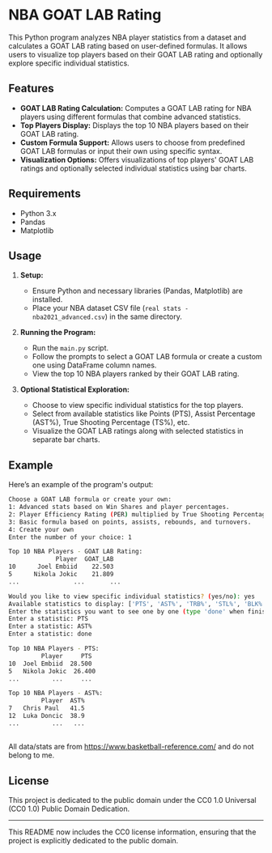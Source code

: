 # NBA GOAT LAB Rating

This Python program analyzes NBA player statistics from a dataset and calculates a GOAT LAB rating based on user-defined formulas. It allows users to visualize top players based on their GOAT LAB rating and optionally explore specific individual statistics.

## Features

- **GOAT LAB Rating Calculation:** Computes a GOAT LAB rating for NBA players using different formulas that combine advanced statistics.
- **Top Players Display:** Displays the top 10 NBA players based on their GOAT LAB rating.
- **Custom Formula Support:** Allows users to choose from predefined GOAT LAB formulas or input their own using specific syntax.
- **Visualization Options:** Offers visualizations of top players' GOAT LAB ratings and optionally selected individual statistics using bar charts.

## Requirements

- Python 3.x
- Pandas
- Matplotlib

## Usage

1. **Setup:**
   - Ensure Python and necessary libraries (Pandas, Matplotlib) are installed.
   - Place your NBA dataset CSV file (`real stats - nba2021_advanced.csv`) in the same directory.

2. **Running the Program:**
   - Run the `main.py` script.
   - Follow the prompts to select a GOAT LAB formula or create a custom one using DataFrame column names.
   - View the top 10 NBA players ranked by their GOAT LAB rating.

3. **Optional Statistical Exploration:**
   - Choose to view specific individual statistics for the top players.
   - Select from available statistics like Points (PTS), Assist Percentage (AST%), True Shooting Percentage (TS%), etc.
   - Visualize the GOAT LAB ratings along with selected statistics in separate bar charts.

## Example

Here’s an example of the program's output:

```bash
Choose a GOAT LAB formula or create your own:
1: Advanced stats based on Win Shares and player percentages.
2: Player Efficiency Rating (PER) multiplied by True Shooting Percentage (TS%) adjusted by Win Shares.
3: Basic formula based on points, assists, rebounds, and turnovers.
4: Create your own
Enter the number of your choice: 1

Top 10 NBA Players - GOAT LAB Rating:
             Player  GOAT_LAB
10      Joel Embiid    22.503
5      Nikola Jokic    21.809
...               ...       ...

Would you like to view specific individual statistics? (yes/no): yes
Available statistics to display: ['PTS', 'AST%', 'TRB%', 'STL%', 'BLK%', 'FG%', '3P%', 'FT%', 'PER', 'TS%']
Enter the statistics you want to see one by one (type 'done' when finished):
Enter a statistic: PTS
Enter a statistic: AST%
Enter a statistic: done

Top 10 NBA Players - PTS:
         Player     PTS
10  Joel Embiid  28.500
5   Nikola Jokic  26.400
...         ...     ...

Top 10 NBA Players - AST%:
         Player  AST%
7   Chris Paul   41.5
12  Luka Doncic  38.9
...         ...   ...

```
## 
All data/stats are from https://www.basketball-reference.com/ and do not belong to me. 
## License

This project is dedicated to the public domain under the CC0 1.0 Universal (CC0 1.0) Public Domain Dedication.

---

This README now includes the CC0 license information, ensuring that the project is explicitly dedicated to the public domain.
